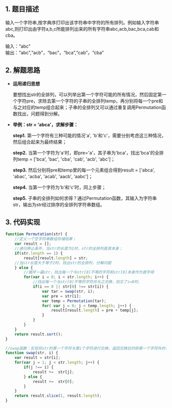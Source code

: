 ## 1. 题目描述

输入一个字符串,按字典序打印出该字符串中字符的所有排列。例如输入字符串abc,则打印出由字符a,b,c所能排列出来的所有字符串abc,acb,bac,bca,cab和cba。

输入：“abc”  
输出：“abc”,“acb”，“bac”，“bca”,“cab”，“cba”

## 2. 解题思路

- **运用递归思想**

    要想找出str的全排列，可以列举出第一个字符可能的所有情况，然后固定第一个字符pre，求除去第一个字符的子串的全排列temp，再分别将每一个pre和与之对应的temp组合起来；子串的全排列又可以通过重复调用Permutation函数找出，问题得到分解。  

- **举例：str = 'abca'，求解步骤：**

    **step1.** 第一个字符有三种可能的情况'a', 'b'和'c'，需要分别考虑这三种情况，然后组合起来为最终结果；

    **step2.** 当第一个字符为'a'时，即pre='a'，其子串为'bca'，找出'bca'的全排列temp = ['bca', 'bac', 'cba', 'cab', 'acb', 'abc']；

    **step3.** 然后分别将pre和temp里的每一个元素组合得到result = ['abca', 'abac', 'acba', 'acab', 'aacb', 'aabc']；

    **step4.** 当第一个字符为'b'和'c'时，同上步骤；

    **step5.** 子串的全排列如何求得？通过Permutation函数，其输入为字符串str，输出为str经过排序的全排列字符串数组。

## 3. 代码实现

```Javascript
function Permutation(str) {
    //定义一个空字符串数组存储结果；
    var result = [];
    //递归停止条件，当str的长度为1时，str的全排列是其本身；
    if(str.length == 1) {
        result[result.length] = str;
    //当str长度大于等于2时，找出str的全排列，分解问题 
    } else {
        //循环一遍str，找出每一个与str[0]不等的字符和str[0]本身作为首字母
        for(var i = 0; i < str.length; i++) {
            //找出每一个与str[0]不等的字符并与之交换，别忘了i=0时，
            if(i == 0 || str[0] !== str[i]) {
                var tar = swap(str, i);
                var pre = str[i];
                var temp = Permutation(tar);
                for( var j = 0; j < temp.length; j++) {
                    result[result.length] = pre + temp[j];
                }
            }
        }
    }
    return result.sort();
}

//swap函数：实现将str的第一个字符与第i个字符进行交换，返回交换后的除第一个字符外的子串
function swap(str, i) {
    var result = str[i];
    for(var j = 1; j < str.length; j++) {
        if(j !== i) {
            result +=  str[j];
        } else {
            result +=  str[0];
        }
    }
    return result.slice(1, result.length);
}
```
